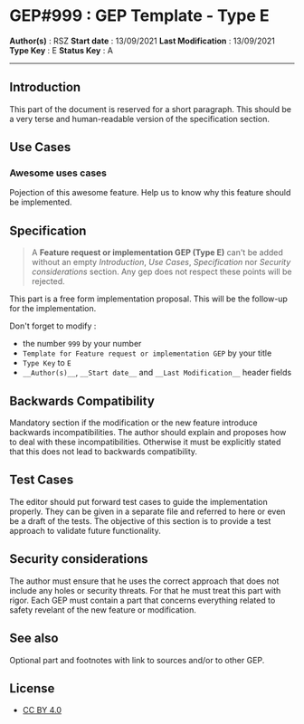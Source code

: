 # GEP#999 : GEP Template - Type E

__Author(s)__ : RSZ
__Start date__ : 13/09/2021
__Last Modification__ : 13/09/2021
__Type Key__ : E
__Status Key__ : A

----------------------

## Introduction

This part of the document is reserved for a short paragraph. This should be a very terse and human-readable version of the specification section.

## Use Cases

### Awesome uses cases

Pojection of this awesome feature. Help us to know why this feature should be implemented.

## Specification

> A __Feature request or implementation GEP (Type E)__ can't be added without an empty _Introduction_, _Use Cases_, _Specification_ nor _Security considerations_ section. Any gep does not respect these points will be rejected.

This part is a free form implementation proposal. This will be the follow-up for the implementation.

Don't forget to modify :
- the number `999` by your number
- `Template for Feature request or implementation GEP` by your title
- `Type Key` to `E`
- `__Author(s)__`, `__Start date__` and `__Last Modification__`  header fields

## Backwards Compatibility

Mandatory section if the modification or the new feature introduce backwards incompatibilities. The author should explain and proposes how to deal with these incompatibilities. Otherwise it must be explicitly stated that this does not lead to backwards compatibility.

## Test Cases

The editor should put forward test cases to guide the implementation properly. They can be given in a separate file and referred to here or even be a draft of the tests. The objective of this section is to provide a test approach to validate future functionality.

## Security considerations

The author must ensure that he uses the correct approach that does not include any holes or security threats. For that he must treat this part with rigor. Each GEP must contain a part that concerns everything related to safety revelant of the new feature or modification.

## See also

Optional part and footnotes with link to sources and/or to other GEP.

## License

- [CC BY 4.0](https://creativecommons.org/licenses/by/4.0/)
